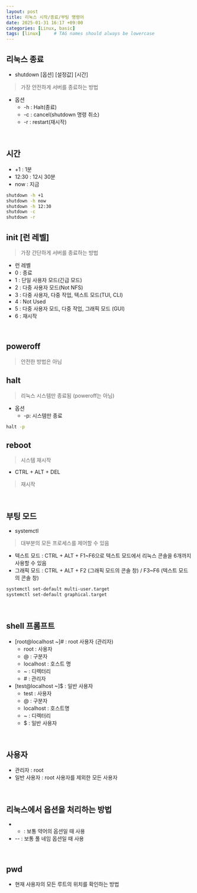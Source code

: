 ```yaml
---
layout: post
title: 리눅스 시작/종료/부팅 명령어
date: 2025-01-31 16:17 +09:00
categories: [Linux, basic]
tags: [linux]     # TAG names should always be lowercase
---
```


## 리눅스 종료  

- shutdown [옵션] [설정값] [시간]
> 가장 안전하게 서버를 종료하는 방법
  - 옵션
    - -h : Halt(종료)
    - -c : cancel(shutdown 명령 취소)
    - -r : restart(재시작)

<br>

## 시간
- +1 : 1분
- 12:30 : 12시 30분
- now : 지금
```bash
shutdown -h +1
shutdown -h now
shutdown -h 12:30
shutdown -c
shutdown -r
```

## init [런 레벨]
> 가장 간단하게 서버를 종료하는 방법
-  런 레벨
  - 0 : 종료
  - 1 : 단일 사용자 모드(긴급 모드)
  - 2 : 다중 사용자 모드(Not NFS)
  - 3 : 다중 사용자, 다중 작업, 텍스트 모드(TUI, CLI)
  - 4 : Not Used
  - 5 : 다중 사용자 모드, 다중 작업, 그래픽 모드 (GUI)
  - 6 : 재시작
  
<br>

## poweroff
> 안전한 방법은 아님


## halt
> 리눅스 시스템만 종료됨 (poweroff는 아님)
- 옵션
  - -p: 시스템만 종료
```bash
halt -p
```


## reboot
> 시스템 재시작
- CTRL + ALT + DEL
> 재시작

<br>

## 부팅 모드
- systemctl
> 대부분의 모든 프로세스를 제어할 수 있음
- 텍스트 모드 : CTRL + ALT + F1~F6으로 텍스트 모드에서 리눅스 콘솔을 6개까지 사용할 수 있음
- 그래픽 모드 : CTRL + ALT + F2 (그래픽 모드의 콘솔 창) / F3~F6 (텍스트 모드의 콘솔 창)
```bash
systemctl set-default multi-user.target
systemctl set-default graphical.target
```

<br> 

## shell 프롬프트
- [root@localhost ~]# : root 사용자 (관리자)
  - root : 사용자
  - @ : 구분자
  - localhost : 호스트 명
  - ~ : 디렉터리
  - \# : 관리자
- [test@localhost ~]$ : 일반 사용자
  - test : 사용자
  - @ : 구분자
  - localhost : 호스트명
  - ~ : 디렉터리
  - $ : 일반 사용자

<br>

## 사용자
- 관리자 : root
- 일반 사용자 : root 사용자를 제외한 모든 사용자

<br>

## 리눅스에서 옵션을 처리하는 방법
- - : 보통 약어의 옵션일 때 사용
- -- : 보통 풀 네임 옵션일 때 사용

<br>

## pwd
- 현재 사용자의 모든 루트의 위치를 확인하는 방법